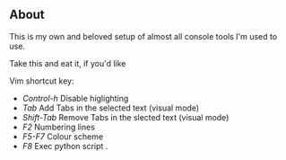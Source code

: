 ## About

This is my own and beloved setup of almost all console tools I'm used to use.

Take this and eat it, if you'd like

Vim shortcut key:

* *Control-h* Disable higlighting
* *Tab* Add Tabs in the selected text (visual mode)
* *Shift-Tab* Remove Tabs in the slected text (visual mode)
* *F2* Numbering lines
* *F5-F7* Colour scheme 
* *F8* Exec python script
.
